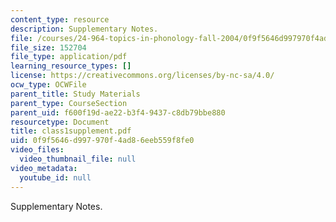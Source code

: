```yaml
---
content_type: resource
description: Supplementary Notes.
file: /courses/24-964-topics-in-phonology-fall-2004/0f9f5646d997970f4ad86eeb559f8fe0_class1supplement.pdf
file_size: 152704
file_type: application/pdf
learning_resource_types: []
license: https://creativecommons.org/licenses/by-nc-sa/4.0/
ocw_type: OCWFile
parent_title: Study Materials
parent_type: CourseSection
parent_uid: f600f19d-ae22-b3f4-9437-c8db79bbe880
resourcetype: Document
title: class1supplement.pdf
uid: 0f9f5646-d997-970f-4ad8-6eeb559f8fe0
video_files:
  video_thumbnail_file: null
video_metadata:
  youtube_id: null
---
```

Supplementary Notes.